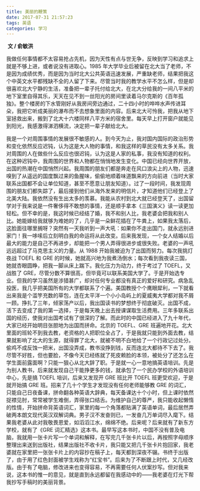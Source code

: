 ```yaml
---
title: 美丽的鞭策
date: 2017-07-31 21:57:23
tags: 英语
categories: 学习
---
```


​                                                                                                                                                                **文 / 俞敏洪**

​        我做任何事情都不太容易抢占先机，因为天性有点与世无争，反映到学习和追求上就是不够上进，或者说没有进取心。1985 年大学毕业后被留在北大当了老师，不是因为成绩优秀，而是因为当时北大公共英语迅速发展，严重缺老师，结果把我这个中英文水平都残缺不全的人留了下来。尽管当时我的教学水平不怎么样，但是却很喜欢北大宁静的生活，准备把一辈子托付给北大，在北大分给我的一间八平米的地下室里自得其乐，天天在见不到一丝阳光的房间里读着马尔克斯的《百年孤独》。整个楼房的下水管刚好从我房间旁边通过，二十四小时的哗哗水声传进耳朵，我把它听成美丽的瀑布而不去想象里面的内容。后来北大可怜我，把我从地下室拯救出来，搬到了北大十六楼同样八平方米的宿舍里。每天早上打开窗户就能见到阳光，我感激得涕泗横流，决定把一辈子献给北大。
<!--more--> 
​      我是一个对周围事情的发展很不敏感的人。到今天为止，我对国内国际的政治形势和变化依然反应迟钝，认为这是大人物的事情，和我这样的草民没有太多关系。我对周围的人在做些什么反应也很迟钝，认为这是人家的私事，我没有知道的权利。在这种迟钝中，我周围的世界和人物都在悄悄地发生变化。中国已经向世界开放，出国的热潮在中国悄然兴起。我周围的朋友们都是奔走在风口浪尖上的人物，迅速嗅到了从遥远的国度飘过来的鱼腥味，偷偷地顺着味道飘来的方向前进（当时大家联系出国都不会让单位知道，甚至不愿意让朋友知道）。过了一段时间，我发现周围的朋友们都失踪了，最后接到他们从海外发来的明信片，才知道他们已经登上了北美大陆。 
​      我依然没有生出太多的羡慕。我能从农村到北大就已经登天了，出国留学对于我来说是一件奢侈得不敢想的事情，还是顺手拿本《三国演义》读一读更加轻松。但不幸的是，我这时候已经结了婚，我不和别人比，我老婆会把我和别人比。她能嫁给我就够为难她的了，几乎是一朵鲜花插在了牛粪上，如果我太落后，这脸面往哪里搁呀？突然有一天我听到一声大吼：如果你不走出国门，就永远别进家门！我一哆嗦后立刻明白我的命运将从此改变。后来我发现，一个女人结婚以后最大的能力是自己不再进步，却能把一个男人弄得很进步或很失败。
​      老婆的一声吼远远超过了马克思主义的力量。从 1988 开始我被迫为了出国而努力。每次我挑灯夜战 TOEFL 和 GRE 的时候，她就高兴地为我煮汤倒水；每次看到我夜读三国，她就杏眼圆睁，把我一脚从床上踹下。我化压力为动力，终于考过了 TOEFL，又战胜了 GRE，尽管分数不算很高，但毕竟可以联系美国大学了。于是开始选专业。但我的学习虽然是涉猎甚广，却对任何专业都没有真正的爱好和研究。病急乱投医，我几乎把美国所有的大学都联系了个遍。美国教授个个鹰眼犀利，一下就看出来我是个滥竽充数的草包，连在太平洋一个小小岛屿上的夏威夷大学都对我不屑一顾。挣扎了三年，倾家荡产以后，我出国读书的梦想终于彻底破灭。 
​      出国不成，活下去变成了我的第一选择，于是每天晚上出去授课谋取生活费用。三年多联系出国的经历，使我对出国考试有了很深的了解。而此时的中国已经进入了九十年代，大家已经开始明目张胆地为出国而拼命。北京的 TOEFL、GRE 班遍地开花。北大里面的班轮不到我去教，老资格的人把职位全占了，于是我就只能到外面去教，结果就影响了北大的生源，就得罪了北大，就被不明不白地给了一个行政记过处分。偷鸡不成反蚀一把米，出国没弄成，教书没挣到钱，反而连北大都待不下去了。我尽管不好胜，但也要脸，不像今天已经练就了死皮赖脸的本领，被处分了还怎么在学生面前露面啊？只能一狠心从北大辞了职。 
​      于是就一心一意地搞英语培训。先是为别人教书，后来就发现自己干能挣更多的钱，就承包了一个民办学校的外语培训中心，先是搞 TOEFL 培训，后来又发现开 GRE 班比开 TOEFL 班更受欢迎，于是就开始搞 GRE 班。招来了几十个学生才发现没有任何老师能够教 GRE 的词汇，只能自己日夜备课，拼命翻各种英语大辞典，每天备课达十个小时，但上课时依然捉襟见肘，常常被学生难倒，弄得张口结舌。为维护自己的尊严，我只能收起懒惰的性情，开始拼命背英语词汇，家里的每一个角落都贴满了英语单词，最后居然弄破两本朗文现代英汉双解词典。男子汉不发奋则已，一发奋几万单词尽入麾下。结果我老婆从此对我敬畏恩爱，如滔滔江水，绵绵不绝。 
​      后来呢？后来就有了新东方学校，就有了《GRE 词汇精选》这本书。最早写这本书时，中国不没有普及电脑，我就用一张卡片写一个单词和解释，在写完几千张卡片以后，再按照字母顺序整理出来送到出版社，结果出版社不收卡片，我只能又把几千张卡片抱回家，我老婆就在家里把一张张卡片上的内容抄在稿子上，每天都到深夜不辍。书终于出版了，由于用了红色封面被学生戏称为“红宝书”。后来为了不断跟上时代，又几经改版。由于有了电脑，修改进来也变得容易，不再需要任何人伏案抄写。但对我来说，这本书的惟一的意见，就是直到永远都留在我感动中的――我老婆在灯光下帮我抄写手稿时的美丽背景。